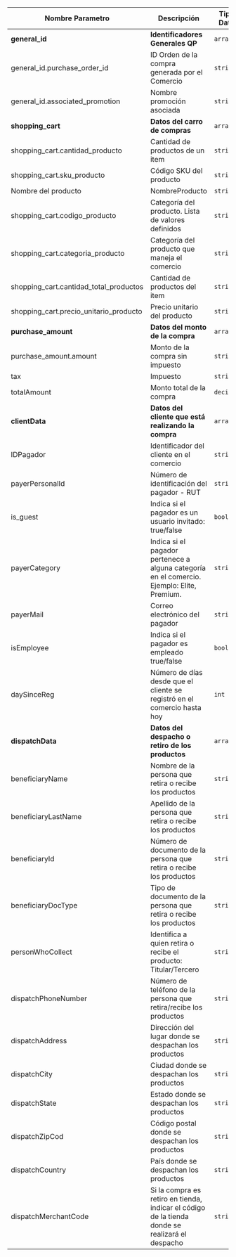 |Nombre Parametro                |Descripción                                                                                 |Tipo Dato|
| ----                           | ----                                                                                       |----     |
|**general_id**                   |**Identificadores Generales QP**                                                            |`array`  |
|general_id.purchase_order_id                 |ID Orden de la compra generada por el Comercio                                              |`string` |
|general_id.associated_promotion             |Nombre promoción asociada                                                                   |`string` |
|**shopping_cart**                |**Datos del carro de compras**                                                              |`array`  |
|shopping_cart.cantidad_producto                |Cantidad de productos de un item                                                            |`string` |
|shopping_cart.sku_producto                     |Código SKU del producto                                                                     |`string` |
|Nombre del producto             |NombreProducto                                                                              |`string` |
|shopping_cart.codigo_producto                  |Categoría del producto. Lista de valores definidos                                          |`string` |
|shopping_cart.categoria_producto               |Categoría del producto que maneja el comercio                                               |`string` |
|shopping_cart.cantidad_total_productos          |Cantidad de productos del item                                                              |`string` |
|shopping_cart.precio_unitario_producto          |Precio unitario del producto                                                                |`string` |
|**purchase_amount**              |**Datos del monto de la compra**                                                            |`array`  |
|purchase_amount.amount                          |Monto de la compra sin impuesto                                                             |`string` |
|tax                             |Impuesto                                                                                    |`string` |
|totalAmount                     |Monto total de la compra                                                                    |`decimal`|
|**clientData**                  |**Datos del cliente que está realizando la compra**                                         |`array`  |
|IDPagador                       |Identificador del cliente en el comercio                                                    |`string` |
|payerPersonalId                 |Número de identificación del pagador - RUT                                                  |`string` |
|is_guest                         |Indica si el pagador es un usuario invitado: true/false                                     |`boolean`|
|payerCategory                   |Indica si el pagador pertenece a alguna categoría en el comercio. Ejemplo: Elite, Premium.  |`string` |
|payerMail                       |Correo electrónico del pagador                                                              |`string` |
|isEmployee                      |Indica si el pagador es empleado true/false                                                 |`boolean`|
|daySinceReg                     |Número de días desde que el cliente se registró en el comercio hasta hoy                    |`int`    |
|**dispatchData**                |**Datos del despacho o retiro de los productos**                                            |`array`  |
|beneficiaryName                 |Nombre de la persona que retira o recibe los productos                                      |`string` |
|beneficiaryLastName             |Apellido de la persona que retira o recibe los productos                                        |`string` |
|beneficiaryId                   |Número de documento de la persona que retira o recibe los productos                             |`string` |
|beneficiaryDocType              |Tipo de documento de la persona que retira o recibe los productos                               |`string` |
|personWhoCollect                |Identifica a quien retira o recibe el producto: Titular/Tercero                                 |`string` |
|dispatchPhoneNumber             |Número de teléfono de la persona que retira/recibe los productos                                |`string` |
|dispatchAddress                 |Dirección del lugar donde se despachan los productos                                            |`string` |
|dispatchCity                    |Ciudad donde se despachan los productos                                                         |`string` |
|dispatchState                   |Estado donde se despachan los productos                                                         |`string` |
|dispatchZipCod                  |Código postal donde se despachan los productos                                                  |`string` |
|dispatchCountry                 |País donde se despachan los productos                                                           |`string` |
|dispatchMerchantCode            |Si la compra es retiro en tienda, indicar el código de la tienda donde se realizará el despacho |`string` |
